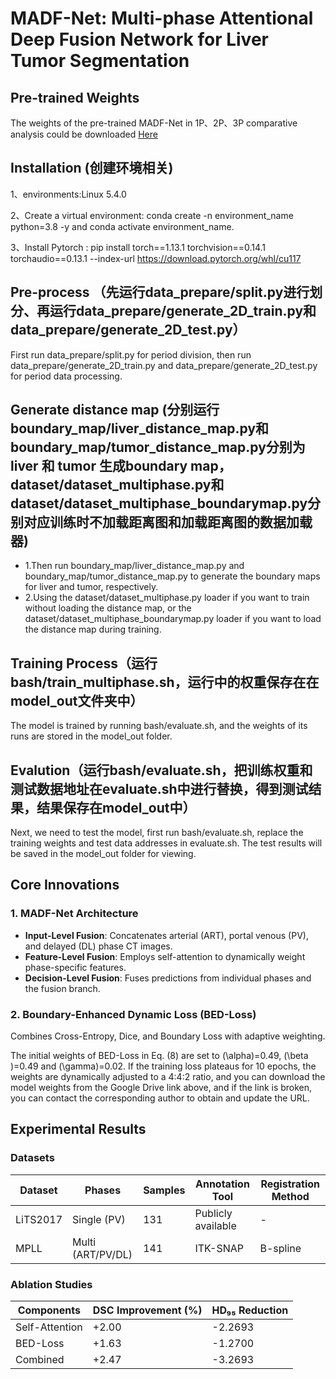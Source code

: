 # MADF-Net: Multi-phase Attentional Deep Fusion Network for Liver Tumor Segmentation  

## Pre-trained Weights  
The weights of the pre-trained MADF-Net in 1P、2P、3P comparative analysis could be downloaded [Here](https://drive.google.com/drive/folders/1FSgOOqEkdjfBTvYudSf9NAxIwG3CxWxW?usp=drive_link)  

## Installation (创建环境相关)
1、environments:Linux 5.4.0

2、Create a virtual environment: conda create -n environment_name python=3.8 -y and conda activate environment_name.

3、Install Pytorch : pip install torch==1.13.1 torchvision==0.14.1 torchaudio==0.13.1 --index-url https://download.pytorch.org/whl/cu117

## Pre-process （先运行data_prepare/split.py进行划分、再运行data_prepare/generate_2D_train.py和data_prepare/generate_2D_test.py）
First run data_prepare/split.py for period division, then run data_prepare/generate_2D_train.py and data_prepare/generate_2D_test.py for period data processing.

## Generate distance map (分别运行boundary_map/liver_distance_map.py和boundary_map/tumor_distance_map.py分别为liver 和 tumor 生成boundary map，dataset/dataset_multiphase.py和dataset/dataset_multiphase_boundarymap.py分别对应训练时不加载距离图和加载距离图的数据加载器)
- 1.Then run boundary_map/liver_distance_map.py and boundary_map/tumor_distance_map.py to generate the boundary maps for liver and tumor, respectively.
- 2.Using the dataset/dataset_multiphase.py loader if you want to train without loading the distance map, or the dataset/dataset_multiphase_boundarymap.py loader if you want to load the distance map during training.
## Training Process（运行bash/train_multiphase.sh，运行中的权重保存在在model_out文件夹中）
The model is trained by running bash/evaluate.sh, and the weights of its runs are stored in the model_out folder.
## Evalution（运行bash/evaluate.sh，把训练权重和测试数据地址在evaluate.sh中进行替换，得到测试结果，结果保存在model_out中）
Next, we need to test the model, first run bash/evaluate.sh, replace the training weights and test data addresses in evaluate.sh. The test results will be saved in the model_out folder for viewing.
## Core Innovations  
### 1. MADF-Net Architecture  
- **Input-Level Fusion**: Concatenates arterial (ART), portal venous (PV), and delayed (DL) phase CT images. 
- **Feature-Level Fusion**: Employs self-attention to dynamically weight phase-specific features.
- **Decision-Level Fusion**: Fuses predictions from individual phases and the fusion branch.  

### 2. Boundary-Enhanced Dynamic Loss (BED-Loss)  
Combines Cross-Entropy, Dice, and Boundary Loss with adaptive weighting. 

The initial weights of BED-Loss in Eq. (8) are set to \(\alpha\)=0.49, \(\beta \)=0.49 and \(\gamma\)=0.02. If the training loss plateaus for 10 epochs, the weights are dynamically adjusted to a 4:4:2 ratio, and you can download the model weights from the Google Drive link above, and if the link is broken, you can contact the corresponding author to obtain and update the URL.

## Experimental Results  
### Datasets  
| Dataset | Phases       | Samples | Annotation Tool | Registration Method |  
|---------|--------------|---------|-----------------|---------------------|  
| LiTS2017| Single (PV)  | 131     | Publicly available | -                   |  
| MPLL    | Multi (ART/PV/DL) | 141   | ITK-SNAP        | B-spline            |  

### Ablation Studies  
| Components       | DSC Improvement (%) | HD₉₅ Reduction |  
|------------------|---------------------|----------------|  
| Self-Attention   | +2.00               | -2.2693        |  
| BED-Loss         | +1.63               | -1.2700        |  
| Combined         | +2.47               | -3.2693        |  






